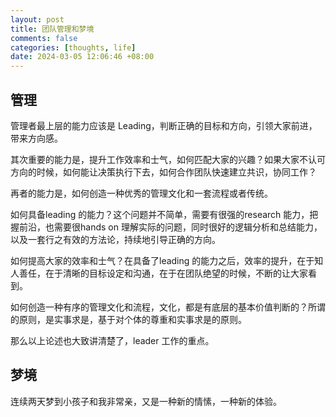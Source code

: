 ```yaml
---
layout: post
title: 团队管理和梦境
comments: false
categories: [thoughts, life]
date: 2024-03-05 12:06:46 +08:00
---
```


 ## 管理

管理者最上层的能力应该是 Leading，判断正确的目标和方向，引领大家前进，带来方向感。

其次重要的能力是，提升工作效率和士气，如何匹配大家的兴趣？如果大家不认可方向的时候，如何能让决策执行下去，如何合作团队快速建立共识，协同工作？

再者的能力是，如何创造一种优秀的管理文化和一套流程或者传统。

如何具备leading 的能力？这个问题并不简单，需要有很强的research 能力，把握前沿，也需要很hands on 理解实际的问题，同时很好的逻辑分析和总结能力，以及一套行之有效的方法论，持续地引导正确的方向。

如何提高大家的效率和士气？在具备了leading 的能力之后，效率的提升，在于知人善任，在于清晰的目标设定和沟通，在于在团队绝望的时候，不断的让大家看到。

如何创造一种有序的管理文化和流程，文化，都是有底层的基本价值判断的？所谓的原则，是实事求是，基于对个体的尊重和实事求是的原则。

那么以上论述也大致讲清楚了，leader 工作的重点。

## 梦境

连续两天梦到小孩子和我非常亲，又是一种新的情愫，一种新的体验。
